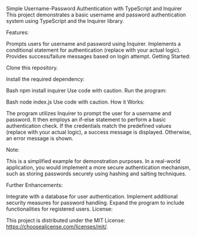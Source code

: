 Simple Username-Password Authentication with TypeScript and Inquirer
This project demonstrates a basic username and password authentication system using TypeScript and the Inquirer library.

Features:

Prompts users for username and password using Inquirer.
Implements a conditional statement for authentication (replace with your actual logic).
Provides success/failure messages based on login attempt.
Getting Started:

Clone this repository.

Install the required dependency:

Bash
npm install inquirer
Use code with caution.
Run the program:

Bash
node index.js
Use code with caution.
How it Works:

The program utilizes Inquirer to prompt the user for a username and password. It then employs an if-else statement to perform a basic authentication check. If the credentials match the predefined values (replace with your actual logic), a success message is displayed. Otherwise, an error message is shown.

Note:

This is a simplified example for demonstration purposes. In a real-world application, you would implement a more secure authentication mechanism, such as storing passwords securely using hashing and salting techniques.

Further Enhancements:

Integrate with a database for user authentication.
Implement additional security measures for password handling.
Expand the program to include functionalities for registered users.
License:

This project is distributed under the MIT License: https://choosealicense.com/licenses/mit/.